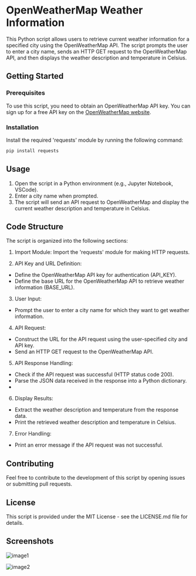 # OpenWeatherMap Weather Information

This Python script allows users to retrieve current weather information for a specified city using the OpenWeatherMap API. The script prompts the user to enter a city name, sends an HTTP GET request to the OpenWeatherMap API, and then displays the weather description and temperature in Celsius.

## Getting Started

### Prerequisites

To use this script, you need to obtain an OpenWeatherMap API key. You can sign up for a free API key on the [OpenWeatherMap website](https://openweathermap.org/).

### Installation

Install the required 'requests' module by running the following command:

```bash
pip install requests
````

## Usage
1. Open the script in a Python environment (e.g., Jupyter Notebook, VSCode).
2. Enter a city name when prompted.
3. The script will send an API request to OpenWeatherMap and display the current weather description and temperature in Celsius.
  
## Code Structure
The script is organized into the following sections:

1. Import Module: Import the 'requests' module for making HTTP requests.

2. API Key and URL Definition:

  - Define the OpenWeatherMap API key for authentication (API_KEY).
  - Define the base URL for the OpenWeatherMap API to retrieve weather information (BASE_URL).
    
3. User Input:

  - Prompt the user to enter a city name for which they want to get weather information.
    
4. API Request:

  - Construct the URL for the API request using the user-specified city and API key.
  - Send an HTTP GET request to the OpenWeatherMap API.
    
5. API Response Handling:

  - Check if the API request was successful (HTTP status code 200).
  - Parse the JSON data received in the response into a Python dictionary.
  - 
6. Display Results:

  - Extract the weather description and temperature from the response data.
  - Print the retrieved weather description and temperature in Celsius.
    
7. Error Handling:

  - Print an error message if the API request was not successful.
    
## Contributing
Feel free to contribute to the development of this script by opening issues or submitting pull requests.

## License
This script is provided under the MIT License - see the LICENSE.md file for details.


## Screenshots

![image1](https://github.com/allysonpereira/weather_checker/assets/113621581/99c5aa39-3869-43e9-9f5a-8c2c3a2b20fc)

![image2](https://github.com/allysonpereira/weather_checker/assets/113621581/8aea14c7-2f4a-4f45-aaae-56a747fca023)
